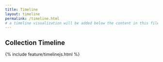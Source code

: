 ```yaml
---
title: Timeline
layout: timeline
permalink: /timeline.html
# a timeline visualization will be added below the content in this file
---
```


## Collection Timeline
{% include feature/timelinejs.html %}
